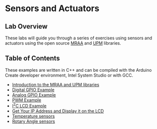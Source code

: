 # Sensors and Actuators

## Lab Overview

These labs will guide you through a series of exercises using sensors and actuators using the open source [MRAA](https://iotdk.intel.com/docs/master/mraa/) and [UPM](https://http://upm.mraa.io/) libraries.

## Table of Contents

These examples are written in C++ and can be compiled with the Arduino Create developer environment, Intel System Studio or with GCC.

* [Introduction to the MRAA and UPM libraries](https://ssg-drd-iot.github.io/lab-overview-mraa-and-upm-libraries/blob/master/README.md)
* [Digital GPIO Example](https://ssg-drd-iot.github.io/lab-digital-sensors-arduino)
* [Analog GPIO Example](https://ssg-drd-iot.github.io/lab-analog-sensors-arduino)
* [PWM Example](https://ssg-drd-iot.github.io/lab-pwm-sensors-arduino)
* [I<sup>2</sup>C LCD Example](https://ssg-drd-iot.github.io/lab-lcd-arduino)
* [Get Your IP Address and Display it on the LCD](https://ssg-drd-iot.github.io/lab-IP-to-LCD-Arduino)
* [Temperature sensors](https://ssg-drd-iot.github.io/lab-temperature-sensor-c)
* [Rotary Angle sensors](https://ssg-drd-iot.github.io/lab-rotary-angle-sensor-c)
